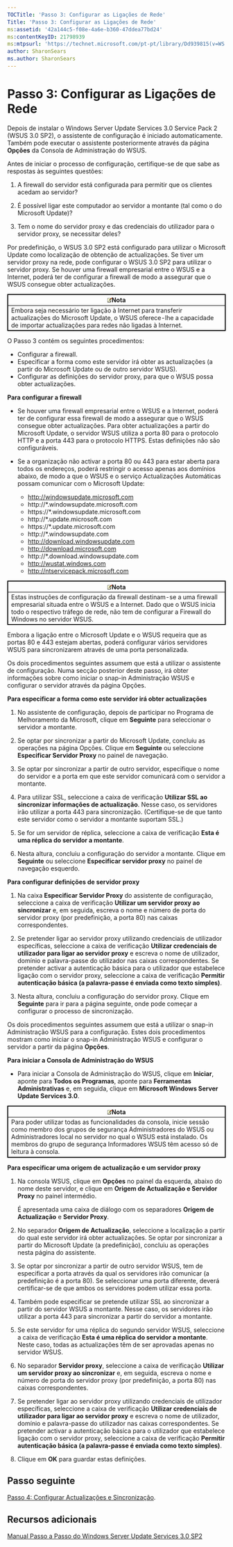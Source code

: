 ```yaml
---
TOCTitle: 'Passo 3: Configurar as Ligações de Rede'
Title: 'Passo 3: Configurar as Ligações de Rede'
ms:assetid: '42a144c5-f08e-4a6e-b360-47ddea77bd24'
ms:contentKeyID: 21798939
ms:mtpsurl: 'https://technet.microsoft.com/pt-pt/library/Dd939815(v=WS.10)'
author: SharonSears
ms.author: SharonSears
---
```


Passo 3: Configurar as Ligações de Rede
=======================================

Depois de instalar o Windows Server Update Services 3.0 Service Pack 2 (WSUS 3.0 SP2), o assistente de configuração é iniciado automaticamente. Também pode executar o assistente posteriormente através da página **Opções** da Consola de Administração do WSUS.

Antes de iniciar o processo de configuração, certifique-se de que sabe as respostas às seguintes questões:

1. A firewall do servidor está configurada para permitir que os clientes acedam ao servidor?

2. É possível ligar este computador ao servidor a montante (tal como o do Microsoft Update)?

3. Tem o nome do servidor proxy e das credenciais do utilizador para o servidor proxy, se necessitar deles?

Por predefinição, o WSUS 3.0 SP2 está configurado para utilizar o Microsoft Update como localização de obtenção de actualizações. Se tiver um servidor proxy na rede, pode configurar o WSUS 3.0 SP2 para utilizar o servidor proxy. Se houver uma firewall empresarial entre o WSUS e a Internet, poderá ter de configurar a firewall de modo a assegurar que o WSUS consegue obter actualizações.

 
<table style="border:1px solid black;">
<colgroup>
<col width="100%" />
</colgroup>
<thead>
<tr class="header">
<th style="border:1px solid black;" ><img src="/security-updates/images/Dd939815.note(WS.10).gif" />Nota</th>
</tr>
</thead>
<tbody>
<tr class="odd">
<td style="border:1px solid black;">Embora seja necessário ter ligação à Internet para transferir actualizações do Microsoft Update, o WSUS oferece-lhe a capacidade de importar actualizações para redes não ligadas à Internet.
</td>
</tr>
</tbody>
</table>
 

O Passo 3 contém os seguintes procedimentos:

-   Configurar a firewall.
-   Especificar a forma como este servidor irá obter as actualizações (a partir do Microsoft Update ou de outro servidor WSUS).
-   Configurar as definições do servidor proxy, para que o WSUS possa obter actualizações.

**Para configurar a firewall**
-   Se houver uma firewall empresarial entre o WSUS e a Internet, poderá ter de configurar essa firewall de modo a assegurar que o WSUS consegue obter actualizações. Para obter actualizações a partir do Microsoft Update, o servidor WSUS utiliza a porta 80 para o protocolo HTTP e a porta 443 para o protocolo HTTPS. Estas definições não são configuráveis.

-   Se a organização não activar a porta 80 ou 443 para estar aberta para todos os endereços, poderá restringir o acesso apenas aos domínios abaixo, de modo a que o WSUS e o serviço Actualizações Automáticas possam comunicar com o Microsoft Update:

    -   http://windowsupdate.microsoft.com
    -   http://\*.windowsupdate.microsoft.com
    -   https://\*.windowsupdate.microsoft.com
    -   http://\*.update.microsoft.com
    -   https://\*.update.microsoft.com
    -   http://\*.windowsupdate.com
    -   http://download.windowsupdate.com
    -   http://download.microsoft.com
    -   http://\*.download.windowsupdate.com
    -   http://wustat.windows.com
    -   http://ntservicepack.microsoft.com

 
<table style="border:1px solid black;">
<colgroup>
<col width="100%" />
</colgroup>
<thead>
<tr class="header">
<th style="border:1px solid black;" ><img src="/security-updates/images/Dd939815.note(WS.10).gif" />Nota</th>
</tr>
</thead>
<tbody>
<tr class="odd">
<td style="border:1px solid black;">Estas instruções de configuração da firewall destinam-se a uma firewall empresarial situada entre o WSUS e a Internet. Dado que o WSUS inicia todo o respectivo tráfego de rede, não tem de configurar a Firewall do Windows no servidor WSUS.
</td>
</tr>
</tbody>
</table>
 

Embora a ligação entre o Microsoft Update e o WSUS requeira que as portas 80 e 443 estejam abertas, poderá configurar vários servidores WSUS para sincronizarem através de uma porta personalizada.

Os dois procedimentos seguintes assumem que está a utilizar o assistente de configuração. Numa secção posterior deste passo, irá obter informações sobre como iniciar o snap-in Administração WSUS e configurar o servidor através da página Opções.

**Para especificar a forma como este servidor irá obter actualizações**
1.  No assistente de configuração, depois de participar no Programa de Melhoramento da Microsoft, clique em **Seguinte** para seleccionar o servidor a montante.

2.  Se optar por sincronizar a partir do Microsoft Update, concluiu as operações na página Opções. Clique em **Seguinte** ou seleccione **Especificar Servidor Proxy** no painel de navegação.

3.  Se optar por sincronizar a partir de outro servidor, especifique o nome do servidor e a porta em que este servidor comunicará com o servidor a montante.

4.  Para utilizar SSL, seleccione a caixa de verificação **Utilizar SSL ao sincronizar informações de actualização**. Nesse caso, os servidores irão utilizar a porta 443 para sincronização. (Certifique-se de que tanto este servidor como o servidor a montante suportam SSL.)

5.  Se for um servidor de réplica, seleccione a caixa de verificação **Esta é uma réplica do servidor a montante**.

6.  Nesta altura, concluiu a configuração do servidor a montante. Clique em **Seguinte** ou seleccione **Especificar servidor proxy** no painel de navegação esquerdo.

**Para configurar definições de servidor proxy**
1.  Na caixa **Especificar Servidor Proxy** do assistente de configuração, seleccione a caixa de verificação **Utilizar um servidor proxy ao sincronizar** e, em seguida, escreva o nome e número de porta do servidor proxy (por predefinição, a porta 80) nas caixas correspondentes.

2.  Se pretender ligar ao servidor proxy utilizando credenciais de utilizador específicas, seleccione a caixa de verificação **Utilizar credenciais de utilizador para ligar ao servidor proxy** e escreva o nome de utilizador, domínio e palavra-passe do utilizador nas caixas correspondentes. Se pretender activar a autenticação básica para o utilizador que estabelece ligação com o servidor proxy, seleccione a caixa de verificação **Permitir autenticação básica (a palavra-passe é enviada como texto simples)**.

3.  Nesta altura, concluiu a configuração do servidor proxy. Clique em **Seguinte** para ir para a página seguinte, onde pode começar a configurar o processo de sincronização.

Os dois procedimentos seguintes assumem que está a utilizar o snap-in Administração WSUS para a configuração. Estes dois procedimentos mostram como iniciar o snap-in Administração WSUS e configurar o servidor a partir da página **Opções**.

**Para iniciar a Consola de Administração do WSUS**
-   Para iniciar a Consola de Administração do WSUS, clique em **Iniciar**, aponte para **Todos os Programas**, aponte para **Ferramentas Administrativas** e, em seguida, clique em **Microsoft Windows Server Update Services 3.0**.

 
<table style="border:1px solid black;">
<colgroup>
<col width="100%" />
</colgroup>
<thead>
<tr class="header">
<th style="border:1px solid black;" ><img src="/security-updates/images/Dd939815.note(WS.10).gif" />Nota</th>
</tr>
</thead>
<tbody>
<tr class="odd">
<td style="border:1px solid black;">Para poder utilizar todas as funcionalidades da consola, inicie sessão como membro dos grupos de segurança Administradores do WSUS ou Administradores local no servidor no qual o WSUS está instalado. Os membros do grupo de segurança Informadores WSUS têm acesso só de leitura à consola.
</td>
</tr>
</tbody>
</table>
 

**Para especificar uma origem de actualização e um servidor proxy**
1.  Na consola WSUS, clique em **Opções** no painel da esquerda, abaixo do nome deste servidor, e clique em **Origem de Actualização e Servidor Proxy** no painel intermédio.

    É apresentada uma caixa de diálogo com os separadores **Origem de Actualização** e **Servidor Proxy**.

2.  No separador **Origem de Actualização**, seleccione a localização a partir do qual este servidor irá obter actualizações. Se optar por sincronizar a partir do Microsoft Update (a predefinição), concluiu as operações nesta página do assistente.

3.  Se optar por sincronizar a partir de outro servidor WSUS, tem de especificar a porta através da qual os servidores irão comunicar (a predefinição é a porta 80). Se seleccionar uma porta diferente, deverá certificar-se de que ambos os servidores podem utilizar essa porta.

4.  Também pode especificar se pretende utilizar SSL ao sincronizar a partir do servidor WSUS a montante. Nesse caso, os servidores irão utilizar a porta 443 para sincronizar a partir do servidor a montante.

5.  Se este servidor for uma réplica do segundo servidor WSUS, seleccione a caixa de verificação **Esta é uma réplica do servidor a montante**. Neste caso, todas as actualizações têm de ser aprovadas apenas no servidor WSUS.

6.  No separador **Servidor proxy**, seleccione a caixa de verificação **Utilizar um servidor proxy ao sincronizar** e, em seguida, escreva o nome e número de porta do servidor proxy (por predefinição, a porta 80) nas caixas correspondentes.

7.  Se pretender ligar ao servidor proxy utilizando credenciais de utilizador específicas, seleccione a caixa de verificação **Utilizar credenciais de utilizador para ligar ao servidor proxy** e escreva o nome de utilizador, domínio e palavra-passe do utilizador nas caixas correspondentes. Se pretender activar a autenticação básica para o utilizador que estabelece ligação com o servidor proxy, seleccione a caixa de verificação **Permitir autenticação básica (a palavra-passe é enviada como texto simples)**.

8.  Clique em **OK** para guardar estas definições.

Passo seguinte
--------------

[Passo 4: Configurar Actualizações e Sincronização](https://technet.microsoft.com/deeaa7e1-9b50-45cb-9537-d75f70de3405).

Recursos adicionais
-------------------

[Manual Passo a Passo do Windows Server Update Services 3.0 SP2](https://technet.microsoft.com/4b504edc-93b3-45b0-a7e8-d0107f1a4442)
